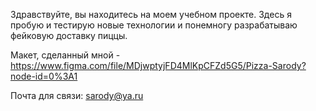 Здравствуйте, вы находитесь на моем учебном проекте. Здесь я пробую и тестирую новые технологии и понемногу разрабатываю фейковую доставку пиццы.

Макет, сделанный мной - https://www.figma.com/file/MDjwptyjFD4MlKpCFZd5G5/Pizza-Sarody?node-id=0%3A1

Почта для связи: sarody@ya.ru